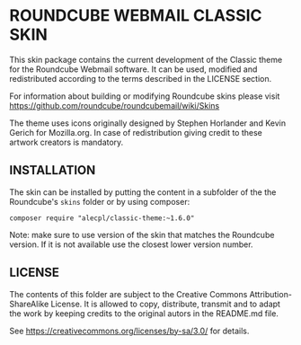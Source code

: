 ROUNDCUBE WEBMAIL CLASSIC SKIN
==============================

This skin package contains the current development of the Classic theme
for the Roundcube Webmail software. It can be used, modified and redistributed
according to the terms described in the LICENSE section.

For information about building or modifying Roundcube skins please visit
https://github.com/roundcube/roundcubemail/wiki/Skins

The theme uses icons originally designed by Stephen Horlander and Kevin Gerich
for Mozilla.org. In case of redistribution giving credit to these artwork
creators is mandatory.

INSTALLATION
------------

The skin can be installed by putting the content in a subfolder of the
the Roundcube's `skins` folder or by using composer:
```
composer require "alecpl/classic-theme:~1.6.0"
```
Note: make sure to use version of the skin that matches the Roundcube version.
If it is not available use the closest lower version number.

LICENSE
-------

The contents of this folder are subject to the Creative Commons
Attribution-ShareAlike License. It is allowed to copy, distribute,
transmit and to adapt the work by keeping credits to the original
autors in the README.md file.

See https://creativecommons.org/licenses/by-sa/3.0/ for details.
